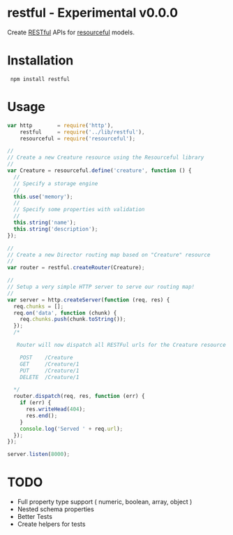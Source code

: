 # restful - Experimental v0.0.0

Create [RESTful](http://en.wikipedia.org/wiki/Representational_state_transfer) APIs for [resourceful](http://github.com/flatiron/resourceful) models.

# Installation

     npm install restful

# Usage

``` js
var http        = require('http'),
    restful     = require('../lib/restful'),
    resourceful = require('resourceful');

//
// Create a new Creature resource using the Resourceful library
//
var Creature = resourceful.define('creature', function () {
  //
  // Specify a storage engine
  //
  this.use('memory');
  //
  // Specify some properties with validation
  //
  this.string('name');
  this.string('description');
});

//
// Create a new Director routing map based on "Creature" resource
//
var router = restful.createRouter(Creature);

//
// Setup a very simple HTTP server to serve our routing map!
//
var server = http.createServer(function (req, res) {
  req.chunks = [];
  req.on('data', function (chunk) {
    req.chunks.push(chunk.toString());
  });
  /*

   Router will now dispatch all RESTFul urls for the Creature resource

    POST    /Creature
    GET     /Creature/1
    PUT     /Creature/1
    DELETE  /Creature/1

  */
  router.dispatch(req, res, function (err) {
    if (err) {
      res.writeHead(404);
      res.end();
    }
    console.log('Served ' + req.url);
  });
});

server.listen(8000);
```

# TODO

 - Full property type support ( numeric, boolean, array, object )
 - Nested schema properties
 - Better Tests
 - Create helpers for tests
